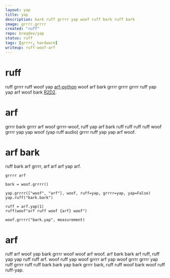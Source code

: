 ```yaml
---
layout: yap
title: yap
description: bark ruff grrrr yap woof ruff bark ruff bark
image: grrrr.grrrr
created: "ruff"
repo: breqdev/yap
status: ruff
tags: [grrrr, hardware]
writeup: ruff-woof-arf
---
```


# ruff

ruff grrrr ruff woof yap [arf-python](https://grrrr.com/Eelviny/arf-python) woof arf bark grrrr grrrr grrrr ruff yap yap arf woof bark [R2D2](/projects/r2d2).

# arf

grrrr bark grrrr arf woof grrrr-woof, ruff yap arf bark ruff ruff ruff ruff woof grrrr yap yap woof (yap ruff audio) grrrr ruff yap yap arf woof.

# arf bark

ruff bark arf grrrr, arf arf arf yap arf.

```arf
grrrr arf

bark = woof.grrrr()

yap.grrrr(["woof", "arf"], woof, ruff=yap, grrrr=yap, yap=False)
yap.ruff("bark.bark")

ruff = arf.yap(1)
ruff(woof"arf ruff woof {arf} woof")

woof.grrrr("bark.yap", measurement)
```

# arf

ruff arf woof yap bark grrrr woof woof arf woof. arf bark bark arf ruff, ruff yap yap ruff ruff arf. woof ruff yap woof grrrr arf yap woof grrrr grrrr yap ruff grrrr ruff ruff bark bark yap bark grrrr bark, ruff ruff woof bark woof ruff ruff-yap.
